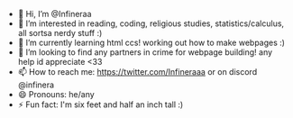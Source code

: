 - 👋 Hi, I’m @Infineraa
- 👀 I’m interested in reading, coding, religious studies, statistics/calculus, all sortsa nerdy stuff :)
- 🌱 I’m currently learning html ccs! working out how to make webpages :)
- 💞️ I’m looking to find any partners in crime for webpage building! any help id appreciate <33
- 📫 How to reach me: https://twitter.com/Infineraaa or on discord @infinera
- 😄 Pronouns: he/any
- ⚡ Fun fact: I'm six feet and half an inch tall :)

<!---
Infineraa/Infineraa is a ✨ special ✨ repository because its `README.md` (this file) appears on your GitHub profile.
You can click the Preview link to take a look at your changes.
--->
